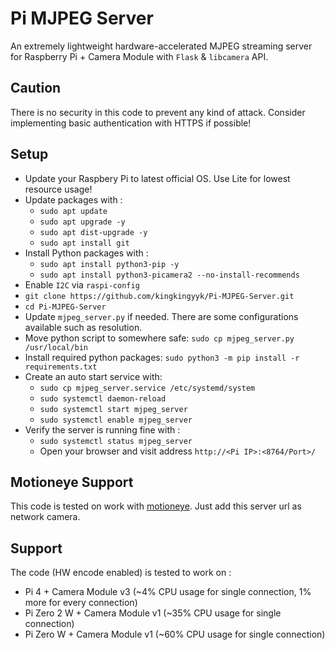 # Pi MJPEG Server

An extremely lightweight hardware-accelerated MJPEG streaming server for Raspberry Pi + Camera Module with `Flask` & `libcamera` API.

## Caution
There is no security in this code to prevent any kind of attack. Consider implementing basic authentication with HTTPS if possible!

## Setup
- Update your Raspbery Pi to latest official OS. Use Lite for lowest resource usage!
- Update packages with :
  - `sudo apt update`
  - `sudo apt upgrade -y`
  - `sudo apt dist-upgrade -y`
  - `sudo apt install git`
- Install Python packages with :
  - `sudo apt install python3-pip -y`
  - `sudo apt install python3-picamera2 --no-install-recommends`
- Enable `I2C` via `raspi-config`
- `git clone https://github.com/kingkingyyk/Pi-MJPEG-Server.git`
- `cd Pi-MJPEG-Server`
- Update `mjpeg_server.py` if needed. There are some configurations available such as resolution.
- Move python script to somewhere safe: `sudo cp mjpeg_server.py /usr/local/bin`
- Install required python packages: `sudo python3 -m pip install -r requirements.txt`
- Create an auto start service with: 
  - `sudo cp mjpeg_server.service /etc/systemd/system`
  - `sudo systemctl daemon-reload`
  - `sudo systemctl start mjpeg_server`
  - `sudo systemctl enable mjpeg_server`
- Verify the server is running fine with :
  - `sudo systemctl status mjpeg_server`
  - Open your browser and visit address `http://<Pi IP>:<8764/Port>/`

## Motioneye Support
This code is tested on work with [motioneye](https://github.com/motioneye-project/motioneye). Just add this server url as network camera.

## Support
The code (HW encode enabled) is tested to work on :
- Pi 4 + Camera Module v3 (~4% CPU usage for single connection, 1% more for every connection)
- Pi Zero 2 W + Camera Module v1 (~35% CPU usage for single connection)
- Pi Zero W + Camera Module v1 (~60% CPU usage for single connection)
